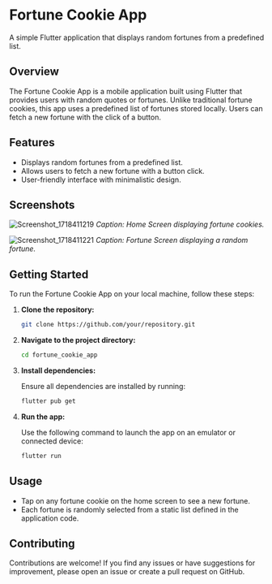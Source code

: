 # Fortune Cookie App

A simple Flutter application that displays random fortunes from a predefined list.

## Overview

The Fortune Cookie App is a mobile application built using Flutter that provides users with random quotes or fortunes. Unlike traditional fortune cookies, this app uses a predefined list of fortunes stored locally. Users can fetch a new fortune with the click of a button.

## Features

- Displays random fortunes from a predefined list.
- Allows users to fetch a new fortune with a button click.
- User-friendly interface with minimalistic design.

## Screenshots

![Screenshot_1718411219](https://github.com/jakansha2001/fortune_cookies/assets/64529996/e37c2d2d-aeb1-4ee3-a927-4b1e5368a27b)
*Caption: Home Screen displaying fortune cookies.*

![Screenshot_1718411221](https://github.com/jakansha2001/fortune_cookies/assets/64529996/1e51e40d-8a6c-4b75-936f-42166498afb5)
*Caption: Fortune Screen displaying a random fortune.*

## Getting Started

To run the Fortune Cookie App on your local machine, follow these steps:

1. **Clone the repository:**

   ```bash
   git clone https://github.com/your/repository.git

2. **Navigate to the project directory:**

   ```bash
   cd fortune_cookie_app

3. **Install dependencies:**

   Ensure all dependencies are installed by running:

   ```bash
   flutter pub get

4. **Run the app:**

   Use the following command to launch the app on an emulator or connected device:

   ```bash
   flutter run

## Usage

- Tap on any fortune cookie on the home screen to see a new fortune.
- Each fortune is randomly selected from a static list defined in the application code.

## Contributing

Contributions are welcome! If you find any issues or have suggestions for improvement, please open an issue or create a pull request on GitHub.

